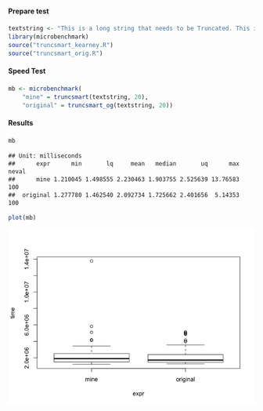 
#### Prepare test


```r
textstring <- "This is a long string that needs to be Truncated. This is a long string that needs to be Truncated. This is a long string that needs to be truncated. This is a long string that needs to be truncated, and so this is a LONG STRING that needs to be truncated, and so this is a LONG STRING that needs to be truncated, and so this is a LONG STRING that needs to be TRUNCATED."
library(microbenchmark)
source("truncsmart_kearney.R")
source("truncsmart_orig.R")
```

#### Speed Test


```r
mb <- microbenchmark(
    "mine" = truncsmart(textstring, 20),
    "original" = truncsmart_og(textstring, 20))
```


#### Results


```r
mb
```

```
## Unit: milliseconds
##      expr      min       lq     mean   median       uq      max neval
##      mine 1.210045 1.498555 2.230463 1.903755 2.525639 13.76583   100
##  original 1.277780 1.462540 2.092734 1.725662 2.401656  5.14353   100
```

```r
plot(mb)
```

![](truncsmart.speed_test_files/figure-html/unnamed-chunk-3-1.png)<!-- -->
